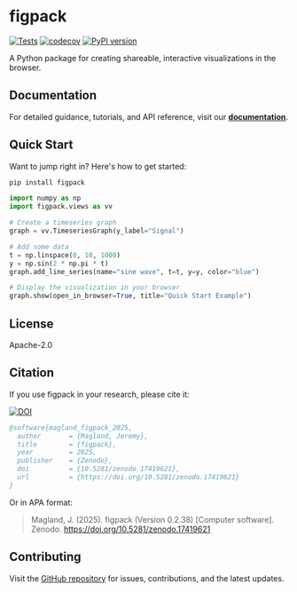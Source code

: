 # figpack

[![Tests](https://github.com/flatironinstitute/figpack/actions/workflows/test.yml/badge.svg)](https://github.com/flatironinstitute/figpack/actions/workflows/test.yml)
[![codecov](https://codecov.io/gh/flatironinstitute/figpack/branch/main/graph/badge.svg)](https://codecov.io/gh/flatironinstitute/figpack)
[![PyPI version](https://badge.fury.io/py/figpack.svg)](https://badge.fury.io/py/figpack)

A Python package for creating shareable, interactive visualizations in the browser.

## Documentation

For detailed guidance, tutorials, and API reference, visit our **[documentation](https://flatironinstitute.github.io/figpack)**.

## Quick Start

Want to jump right in? Here's how to get started:

```bash
pip install figpack
```

```python
import numpy as np
import figpack.views as vv

# Create a timeseries graph
graph = vv.TimeseriesGraph(y_label="Signal")

# Add some data
t = np.linspace(0, 10, 1000)
y = np.sin(2 * np.pi * t)
graph.add_line_series(name="sine wave", t=t, y=y, color="blue")

# Display the visualization in your browser
graph.show(open_in_browser=True, title="Quick Start Example")
```

## License

Apache-2.0

## Citation

If you use figpack in your research, please cite it:

[![DOI](https://zenodo.org/badge/DOI/10.5281/zenodo.17419621.svg)](https://doi.org/10.5281/zenodo.17419621)

```bibtex
@software{magland_figpack_2025,
  author       = {Magland, Jeremy},
  title        = {figpack},
  year         = 2025,
  publisher    = {Zenodo},
  doi          = {10.5281/zenodo.17419621},
  url          = {https://doi.org/10.5281/zenodo.17419621}
}
```

Or in APA format:

> Magland, J. (2025). figpack (Version 0.2.38) [Computer software]. Zenodo. https://doi.org/10.5281/zenodo.17419621

## Contributing

Visit the [GitHub repository](https://github.com/flatironinstitute/figpack) for issues, contributions, and the latest updates.
